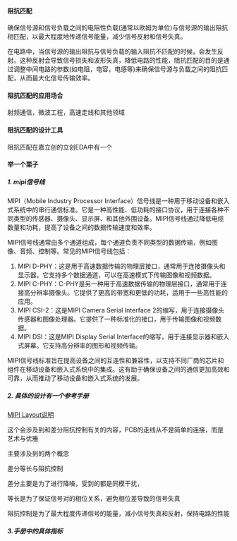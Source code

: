 #### 阻抗匹配

确保信号源和信号负载之间的电阻性负载(通常以欧姆为单位)与信号源的输出阻抗相匹配，以最大程度地传递信号能量，减少信号反射和信号失真。

在电路中，当信号源的输出阻抗与信号负载的输入阻抗不匹配的时候，会发生反射。这种反射会导致信号损失和波形失真，降低电路的性能，阻抗匹配的目的是通过调整中间电路的参数(如电阻，电容，电感等)来确保信号源与负载之间的阻抗匹配，从而最大化信号传输效率。

#### 阻抗匹配的应用场合

射频通信，微波工程，高速走线和其他领域

#### 阻抗匹配的设计工具

阻抗匹配在嘉立创的立创EDA中有一个

#### 举一个栗子

##### 1. mipi信号线

MIPI（Mobile Industry Processor Interface）信号线是一种用于移动设备和嵌入式系统中的串行通信标准。它是一种高性能、低功耗的接口协议，用于连接各种不同类型的传感器、摄像头、显示屏、和其他外围设备。MIPI信号线通过降低电缆数量和功耗，提高了设备之间的数据传输速度和效率。

MIPI信号线通常由多个通道组成，每个通道负责不同类型的数据传输，例如图像、音频、控制等。常见的MIPI信号线包括：

1. MIPI D-PHY：这是用于高速数据传输的物理层接口，通常用于连接摄像头和显示器。它支持多个数据通道，可以在高速模式下传输图像和视频数据。
2. MIPI C-PHY：C-PHY是另一种用于高速数据传输的物理层接口，通常用于连接高分辨率摄像头。它提供了更高的带宽和更低的功耗，适用于一些高性能的应用。
3. MIPI CSI-2：这是MIPI Camera Serial Interface 2的缩写，用于连接摄像头传感器和图像处理器。它提供了一种标准化的接口，用于传输图像和视频数据。
4. MIPI DSI：这是MIPI Display Serial Interface的缩写，用于连接显示器和嵌入式屏幕。它支持高分辨率的图形和视频传输。

MIPI信号线标准旨在提高设备之间的互连性和兼容性，以支持不同厂商的芯片和组件在移动设备和嵌入式系统中的集成。这有助于确保设备之间的通信更加高效和可靠，从而推动了移动设备和嵌入式系统的发展。

##### 2. 具体的设计有一个参考手册

[MIPI Layout说明](../Learning-Maunals/MIPI-Layout说明.pdf)

这个会涉及到和差分阻抗控制有关的内容，PCB的走线从不是简单的连接，而是艺术与优雅

主要涉及到的两个概念

差分等长与阻抗控制

差分主要是为了进行降噪，受到的都是同模干扰，

等长是为了保证信号对的相位关系，避免相位差导致的信号失真

阻抗控制是为了最大程度传递信号的能量，减小信号失真和反射，保持电路的性能

##### 3.手册中的具体指标

